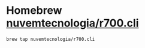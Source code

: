 # Homebrew [nuvemtecnologia/r700.cli](https://github.com/nuvemtecnologia/r700.cli)

```sh
brew tap nuvemtecnologia/r700.cli
```
